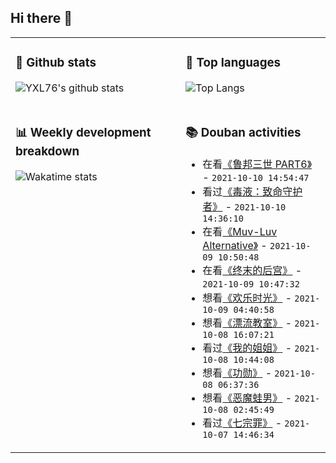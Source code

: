 ## Hi there 👋

<table>
<tr>
<td valign="top" width="54%">

### 🔭 Github stats

![YXL76's github stats](https://github-readme-stats.yxl76.vercel.app/api?username=YXL76&count_private=true&show_icons=true&include_all_commits=true&theme=prussian&line_height=28&disable_animations=true)

</td>

<td valign="top" width="46%">

### 🌱 Top languages

![Top Langs](https://github-readme-stats.yxl76.vercel.app/api/top-langs/?username=YXL76&layout=compact&theme=prussian&langs_count=8&hide=HTML,CSS,SCSS)

</td>
</tr>
<tr>
<td valign="top" width="54%">

### 📊 Weekly development breakdown

![Wakatime stats](https://github-readme-stats.yxl76.vercel.app/api/wakatime?username=YXL76&layout=compact&theme=prussian)


</td>
<td valign="top" width="46%">

### 📚 Douban activities

- 在看[《鲁邦三世 PART6》](http://movie.douban.com/subject/35474330/) - `2021-10-10 14:54:47`
- 看过[《毒液：致命守护者》](http://movie.douban.com/subject/3168101/) - `2021-10-10 14:36:10`
- 在看[《Muv-Luv Alternative》](http://movie.douban.com/subject/35233901/) - `2021-10-09 10:50:48`
- 在看[《终末的后宫》](http://movie.douban.com/subject/35071015/) - `2021-10-09 10:47:32`
- 想看[《欢乐时光》](http://movie.douban.com/subject/26550176/) - `2021-10-09 04:40:58`
- 想看[《漂流教室》](http://movie.douban.com/subject/1548784/) - `2021-10-08 16:07:21`
- 看过[《我的姐姐》](http://movie.douban.com/subject/35158160/) - `2021-10-08 10:44:08`
- 想看[《功勋》](http://movie.douban.com/subject/34951103/) - `2021-10-08 06:37:36`
- 想看[《恶魔蛙男》](http://movie.douban.com/subject/26661608/) - `2021-10-08 02:45:49`
- 看过[《七宗罪》](http://movie.douban.com/subject/1292223/) - `2021-10-07 14:46:34`

</td>
</tr>
</table>

<!--
**YXL76/YXL76** is a ✨ _special_ ✨ repository because its `README.md` (this file) appears on your GitHub profile.

Here are some ideas to get you started:

- 🔭 I’m currently working on ...
- 🌱 I’m currently learning ...
- 👯 I’m looking to collaborate on ...
- 🤔 I’m looking for help with ...
- 💬 Ask me about ...
- 📫 How to reach me: ...
- 😄 Pronouns: ...
- ⚡ Fun fact: ...
-->
